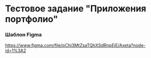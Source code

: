 # Тестовое задание "Приложения портфолио"

### Шаблон Figma

https://www.figma.com/file/pChi3MtZsaTQhXSdRnpEjE/Axeta?node-id=1%3A2
